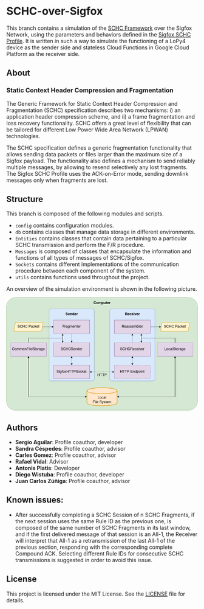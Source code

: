 # SCHC-over-Sigfox

This branch contains a simulation of the [SCHC Framework](https://datatracker.ietf.org/doc/html/rfc8724) over the Sigfox
Network, using the parameters and behaviors defined in
the [Sigfox SCHC Profile](https://datatracker.ietf.org/doc/html/draft-ietf-lpwan-schc-over-sigfox). It is written in
such a way to simulate the functioning of a LoPy4 device as the sender side and stateless Cloud Functions in Google
Cloud Platform as the receiver side.

## About

### Static Context Header Compression and Fragmentation

The Generic Framework for Static Context Header Compression and Fragmentation (SCHC) specification describes two
mechanisms: i) an application header compression scheme, and ii) a frame fragmentation and loss recovery functionality.
SCHC offers a great level of flexibility that can be tailored for different Low Power Wide Area Network (LPWAN)
technologies.

The SCHC specification defines a generic fragmentation functionality that allows sending data packets or files larger
than the maximum size of a Sigfox payload. The functionality also defines a mechanism to send reliably multiple
messages, by allowing to resend selectively any lost fragments. The Sigfox SCHC Profile uses the ACK-on-Error mode,
sending downlink messages only when fragments are lost.

## Structure

This branch is composed of the following modules and scripts.

* `config` contains configuration modules.
* `db` contains classes that manage data storage in different environments.
* `Entities` contains classes that contain data pertaining to a particular SCHC transmission and perform the F/R
  procedure.
* `Messages` is composed of classes that encapsulate the information and functions of all types of messages of
  SCHC/Sigfox.
* `Sockets` contains different implementations of the communication procedure between each component of the system.
* `utils` contains functions used throughout the project.

An overview of the simulation environment is shown in the following picture.

![Overview of the simulation environment](local-overview.png)

## Authors

* **Sergio Aguilar**: Profile coauthor, developer
* **Sandra Céspedes**: Profile coauthor, advisor
* **Carles Gomez**: Profile coauthor, advisor
* **Rafael Vidal**: Advisor
* **Antonis Platis**: Developer
* **Diego Wistuba**: Profile coauthor, developer
* **Juan Carlos Zúñiga**: Profile coauthor, advisor

## Known issues:

* After successfully completing a SCHC Session of n SCHC Fragments, if the next session uses the same Rule ID as the
  previous one, is composed of the same number of SCHC Fragments in its last window, and if the first delivered message
  of that session is an All-1, the Receiver will interpret that All-1 as a retransmission of the last All-1 of the
  previous section, responding with the corresponding complete Compound ACK. Selecting different Rule IDs for
  consecutive SCHC transmissions is suggested in order to avoid this issue.

## License

This project is licensed under the MIT License. See the [LICENSE](LICENSE) file
for details.